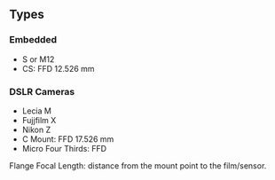 ## Types
### Embedded
- S or M12
- CS: FFD 12.526 mm

### DSLR Cameras
- Lecia M
- Fujjfilm X
- Nikon Z
- C Mount: FFD 17.526 mm
- Micro Four Thirds: FFD

Flange Focal Length: distance from the mount point to the film/sensor.